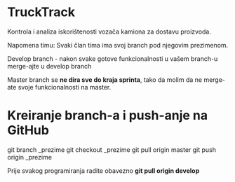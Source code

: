 # TruckTrack
Kontrola i analiza iskorištenosti vozača kamiona za dostavu proizvoda.

Napomena timu:
Svaki član tima ima svoj branch pod njegovim prezimenom.

Develop branch - nakon svake gotove funkcionalnosti u vašem branch-u merge-ajte u develop branch

Master branch se <b>ne dira sve do kraja sprinta</b>, tako da molim da ne merge-ate svoje funkcionalnosti na master.



Kreiranje branch-a i push-anje na GitHub
========================================

git branch _prezime
git checkout _prezime
git pull origin master
git push origin _prezime


Prije svakog programiranja radite obavezno <b>git pull origin develop</b>


